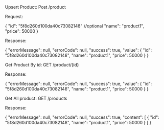 
Upsert Product: 
Post /product

Request:

{
    "id": "5f8d260d100da40c73082148" //optional
	"name": "product1",
	"price": 50000
}

Response: 

{
    "errorMessage": null,
    "errorCode": null,
    "success": true,
    "value": {
        "id": "5f8d260d100da40c73082148",
        "name": "product1",
        "price": 50000
    }
}


Get Product By id: 
GET /product/{id}


Response: 

{
    "errorMessage": null,
    "errorCode": null,
    "success": true,
    "value": {
        "id": "5f8d260d100da40c73082148",
        "name": "product1",
        "price": 50000
    }
}


Get All product: 
GET /products


Response: 

{
    "errorMessage": null,
    "errorCode": null,
    "success": true,
    "content": [
        {
            "id": "5f8d260d100da40c73082148",
            "name": "product1",
            "price": 50000
        }
    ]
}


